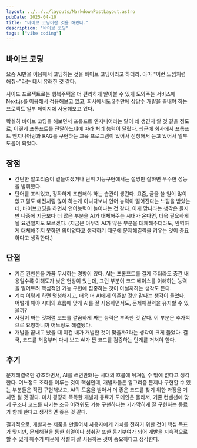 ```yaml
---
layout: ../../../layouts/MarkdownPostLayout.astro
pubDate: 2025-04-10
title: "바이브 코딩이란 것을 해봤다."
description: "바이브 코딩"
tags: ["vibe coding"]
---
```


## 바이브 코딩

요즘 AI만을 이용해서 코딩하는 것을 바이브 코딩이라고 하더라.
아마 "이런 느낌처럼 해줘~"라는 데서 유래한 것 같다.

사이드 프로젝트로는 행복주택을 더 편리하게 알아볼 수 있게 도와주는 서비스에 Next.js를 이용해서 적용해보고 있고,
회사에서도 2주만에 상당수 개발을 끝내야 하는 프로젝트 일부 페이지에 사용해보고 있다.

확실히 바이브 코딩을 해보면서 프롬프트 엔지니어라는 말이 왜 생긴지 알 것 같을 정도로, 어떻게 프롬프트를 전달하느냐에 따라 처리 능력이 달랐다.
최근에 회사에서 프롬프트 엔지니어링과 RAG를 구현하는 교육 프로그램이 있어서 신청해서 듣고 있어서 일부 도움이 되었다.

## 장점

- 간단한 알고리즘이 곁들여졌거나 단위 기능구현에서는 설명만 잘하면 우수한 성능을 발휘했다.
- 단어를 조리있고, 정확하게 조합해야 하는 습관이 생긴다. 요즘, 글을 쓸 일이 많이 없고 말도 예전처럼 많이 하는게 아니다보니 언어 능력이 떨어진다는 느낌을 받았는데, 바이브코딩을 하면서 언어능력이 늘어나는 것 같다. 이게 맞나라는 생각은 들지만 나중에 지금보다 더 많은 부분을 AI가 대체해주는 시대가 온다면, 더욱 필요하게 될 요건일지도 모르겠다. (지금은 아무리 AI가 많은 부분을 대체해주더라도, 완벽하게 대체해주지 못하면 의미없다고 생각하기 때문에 문제해결력을 키우는 것이 중요하다고 생각한다.)

## 단점

- 기존 컨벤션을 가끔 무시하는 경향이 있다. AI는 프롬프트를 길게 주더라도 중간 내용일수록 이해도가 낮은 현상이 있는데, 그런 부분이 코드 베이스를 이해하는 능력을 떨어트려 핵심적인 기능 구현에 집중하는 것이 아닐까하는 생각도 든다.
- 계속 이렇게 하면 멍청해지고, 더욱 더 AI에게 의존할 것만 같다는 생각이 들었다. 어떻게 해야 시대의 흐름에 맞게 AI를 잘 사용하면서도, 문제해결력을 유지할 수 있을까?
- 사람이 짜는 것처럼 코드를 깔끔하게 짜는 능력은 부족한 것 같다. 이 부분은 추가적으로 요청하니까 어느정도 해결됐다.
- 개발을 끝내고 났을 때 이건 내가 개발한 것이 맞을까?라는 생각이 크게 들었다. 결국, 코드를 처음부터 다시 보고 AI가 짠 코드를 검증하는 단계를 거쳐야 한다.

## 후기

문제해결력만 강조하면서, AI를 쓰면안돼!는 시대의 흐름에 뒤쳐질 수 밖에 없다고 생각한다.
어느정도 조화를 이루는 것이 핵심인데, 개발자들은 알고리즘 문제나 구현할 수 있는 부분들은 직접 구현해보고, AI의 도움을 받아서 더 좋은 코드를 찾기 위한 과정을 거치면 될 것 같다. 마치 굉장히 똑똑한 개발자 동료가 도메인은 몰라서, 기존 컨벤션에 맞게 구조나 코드를 짜기는 조금 어려워도 기능 구현하나는 기가막히게 잘 구현하는 동료가 함께 한다고 생각하면 좋은 것 같다.

결과적으로, 개발자는 제품을 만들어서 사용자에게 가치를 전하기 위한 것이 핵심 목표가 맞지만, 문제해결을 통한 희열이나 성취감 또한 동기부여가 되어 개발을 지속적으로 할 수 있게 해주기 때문에 적절히 잘 사용하는 것이 중요하다고 생각한다.
